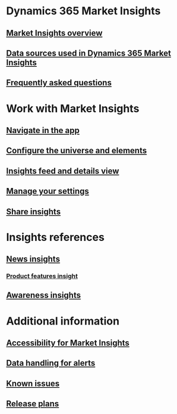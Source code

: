 # Dynamics 365 Market Insights
## [Market Insights overview](alerts-overview.md)
## [Data sources used in Dynamics 365 Market Insights](about-data.md)
## [Frequently asked questions](faq.md)
# Work with Market Insights
## [Navigate in the app](navigation.md)
## [Configure the universe and elements](universe.md)
## [Insights feed and details view](insights-feed.md)
## [Manage your settings](settings.md)
## [Share insights](share-insights.md)
# Insights references
## [News insights](news-events-insights.md)
### [Product features insight](product-insights.md)
## [Awareness insights](awareness-insights.md)
# Additional information
## [Accessibility for Market Insights](accessibility.md)
## [Data handling for alerts](alerts-data-handling.md)
## [Known issues](known-issues.md)
## [Release plans](https://docs.microsoft.com/dynamics365-release-plan/)
